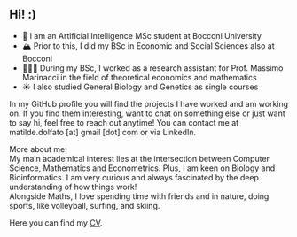 ## Hi! :)

<!--
**matildedol/matildedol** is a ✨ _special_ ✨ repository because its `README.md` (this file) appears on your GitHub profile.

Here are some ideas to get you started:

- 🔭 I’m currently working on ...
- 🌱 I’m currently learning ...
- 👯 I’m looking to collaborate on ...
- 🤔 I’m looking for help with ...
- 💬 Ask me about ...
- 📫 How to reach me: ...
- 😄 Pronouns: ...
- ⚡ Fun fact: ...
-->
- 🌊 I am an Artificial Intelligence MSc student at Bocconi University
- 🏔️ Prior to this, I did my BSc in Economic and Social Sciences also at Bocconi
- 🏄🏼‍♀️ During my BSc, I worked as a research assistant for Prof. Massimo Marinacci in the field of theoretical economics and mathematics
- ☀️ I also studied General Biology and Genetics as single courses

In my GitHub profile you will find the projects I have worked and am working on. If you find them interesting, want to chat on something else or just want to say hi, feel free to reach out anytime! You can contact me at matilde.dolfato [at] gmail [dot] com or via LinkedIn.

More about me:  
My main academical interest lies at the intersection between Computer Science, Mathematics and Econometrics. Plus, I am keen on Biology and Bioinformatics.
I am very curious and always fascinated by the deep understanding of how things work!  
Alongside Maths, I love spending time with friends and in nature, doing sports, like volleyball, surfing, and skiing.   

Here you can find my [CV](https://github.com/matildedol/matildedol/blob/main/CV_matildedol.pdf).  

